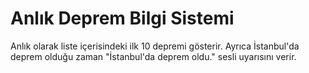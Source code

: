 # Anlık Deprem Bilgi Sistemi
Anlık olarak liste içerisindeki ilk 10 depremi gösterir. Ayrıca İstanbul'da deprem olduğu zaman "İstanbul'da deprem oldu." sesli uyarısını verir.
